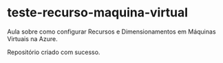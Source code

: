 # teste-recurso-maquina-virtual
Aula sobre como configurar Recursos e Dimensionamentos em Máquinas Virtuais na Azure.

Repositório criado com sucesso.
